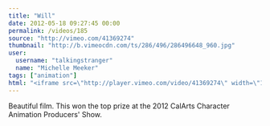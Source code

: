 ```yaml
---
title: "Will"
date: 2012-05-18 09:27:45 00:00
permalink: /videos/185
source: "http://vimeo.com/41369274"
thumbnail: "http://b.vimeocdn.com/ts/286/496/286496648_960.jpg"
user:
  username: "talkingstranger"
  name: "Michelle Meeker"
tags: ["animation"]
html: "<iframe src=\"http://player.vimeo.com/video/41369274\" width=\"1280\" height=\"720\" frameborder=\"0\" webkitallowfullscreen mozallowfullscreen allowfullscreen></iframe>"
---
```


Beautiful film. This won the top prize at the 2012 CalArts Character Animation Producers' Show.
